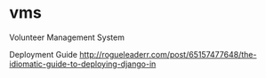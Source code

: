 # vms
Volunteer Management System

Deployment Guide
http://rogueleaderr.com/post/65157477648/the-idiomatic-guide-to-deploying-django-in
